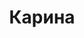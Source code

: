---
title: "Карина"
description: "Милая, веселая блондинка с длинными волосами обеспечит вам веселые развлечения и незабываемые сексуальные утехи. У меня отличное чувство юмора, я легко схожусь с людьми и поэтому люблю новые знакомства. Предпочитаю отдыхать на дорогих курортах, ужинать в ресторанах экзотической кухни. Лучшее времяпрепровождение – уединение в отельном номере с привлекательным, успешным мужчиной. В интимной обстановке я покажу вам на какую страсть способна элитная эскортница.

Если вас заинтересовала моя анкета, заказать VIP сопровождение можно, связавшись с менеджером нашего эскорт агентства."
Price: "От 1000$"
height: "171"
weight: "51"
age: "21"
folder: karina2
mainImage: 1.webp
images:
  - 2.webp
  - 3.webp
---